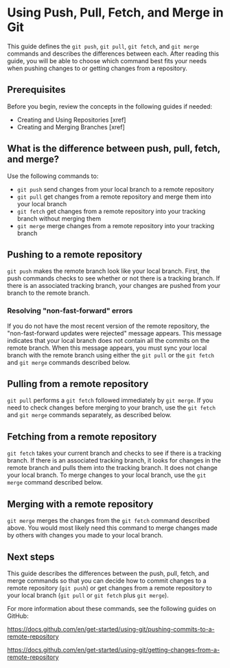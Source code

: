 # Using Push, Pull, Fetch, and Merge in Git
 This guide defines the `git push`, `git pull`, `git fetch`, and `git merge` commands and describes the differences between each. After reading this guide, you will be able to choose which command best fits your needs when pushing changes to or getting changes from a repository.
## Prerequisites
Before you begin, review the concepts in the following guides if needed:
- Creating and Using Repositories [xref]
- Creating and Merging Branches [xref]
## What is the difference between push, pull, fetch, and merge?
Use the following commands to:
 - `git push` send changes from your local branch to a remote repository
 - `git pull` get changes from a remote repository and merge them into your local branch
 - `git fetch` get changes from a remote repository into your tracking branch without merging them
 - `git merge` merge changes from a remote repository into your tracking branch
## Pushing to a remote repository
 `git push` makes the remote branch look like your local branch. First, the push commands checks to see whether or not there is a tracking branch. If there is an associated tracking branch, your changes are pushed from your branch to the remote branch.
### Resolving "non-fast-forward" errors
 If you do not have the most recent version of the remote repository, the "non-fast-forward updates were rejected" message appears. This message indicates that your local branch does not contain all the commits on the remote branch. When this message appears, you must sync your local branch with the remote branch using either the `git pull` or the `git fetch` and `git merge` commands described below.
## Pulling from a remote repository
 `git pull` performs a `git fetch` followed immediately by `git merge`. If you need to check changes before merging to your branch, use the `git fetch` and `git merge` commands separately, as described below.
## Fetching from a remote repository
`git fetch` takes your current branch and checks to see if there is a tracking branch. If there is an associated tracking branch, it looks for changes in the remote branch and pulls them into the tracking branch. It does not change your local branch. To merge changes to your local branch, use the `git merge` command described below.
## Merging with a remote repository
`git merge` merges the changes from the `git fetch` command described above. You would most likely need this command to merge changes made by others with changes you made to your local branch.
## Next steps
This guide describes the differences between the push, pull, fetch, and merge commands so that you can decide how to commit changes to a remote repository (`git push`) or get changes from a remote repository to your local branch (`git pull` or `git fetch` plus `git merge`).

For more information about these commands, see the following guides on GitHub:

https://docs.github.com/en/get-started/using-git/pushing-commits-to-a-remote-repository

https://docs.github.com/en/get-started/using-git/getting-changes-from-a-remote-repository
